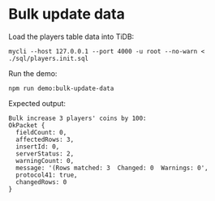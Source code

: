 # Bulk update data

Load the players table data into TiDB:

```shell
mycli --host 127.0.0.1 --port 4000 -u root --no-warn < ./sql/players.init.sql
```

Run the demo:

```shell
npm run demo:bulk-update-data
```

Expected output:

```
Bulk increase 3 players' coins by 100:
OkPacket {
  fieldCount: 0,
  affectedRows: 3,
  insertId: 0,
  serverStatus: 2,
  warningCount: 0,
  message: '(Rows matched: 3  Changed: 0  Warnings: 0',
  protocol41: true,
  changedRows: 0
}
```
